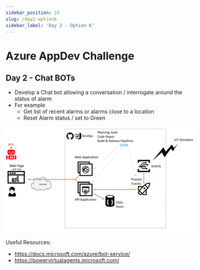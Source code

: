 ```yaml
---
sidebar_position: 23
slug: /day2-optionk
sidebar_label: 'Day 2 - Option K'
---
```

# Azure AppDev Challenge

## Day 2 - Chat BOTs

- Develop a Chat bot allowing a conversation / interrogate around the status of alarm
- For example
  - Get list of recent alarms or alarms close to a location
  - Reset Alarm status / set to Green

![](../images/slide24.png)

Useful Resources:

- <https://docs.microsoft.com/azure/bot-service/>
- <https://powervirtualagents.microsoft.com/>

